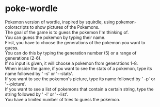 # poke-wordle
Pokemon version of wordle, inspired by squirdle, using pokemon-colorscripts to show pictures of the Pokemons.  
The goal of the game is to guess the pokemon I'm thinking of.  
You can guess the pokemon by typing their name.  
First, you have to choose the generations of the pokemon you want to guess.  
You can do this by typing the generation number (5) or a range of generations (2-6).  
If no input is given, it will choose a pokemon from generations 1-8.  
When inside the game, if you want to see the stats of a pokemon, type its name followed by ' -s' or '--stats'.  
If you want to see the pokemon's picture, type its name followed by ' -p' or '--picture'.  
If you want to see a list of pokemons that contain a certain string, type the string followed by ' -l' or '--list'.  
You have a limited number of tries to guess the pokemon.  
